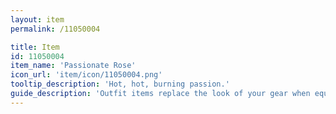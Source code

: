 ```yaml
---
layout: item
permalink: /11050004

title: Item
id: 11050004
item_name: 'Passionate Rose'
icon_url: 'item/icon/11050004.png'
tooltip_description: 'Hot, hot, burning passion.'
guide_description: 'Outfit items replace the look of your gear when equipped.'
---
```

